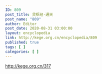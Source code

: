```yaml
---
ID: 809
post_title: 灵枢经·通天
post_name: "809"
author: Editor
post_date: 2020-08-31 03:00:00
layout: encyclopedia
link: http://kege.org.cn/encyclopedia/809
published: true
tags: [ ]
categories: [ ]
---
```

http://kege.org.cn/317